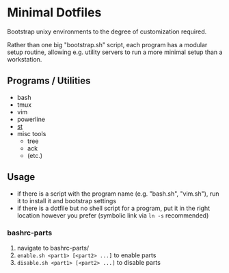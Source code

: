 # Minimal Dotfiles

Bootstrap unixy environments to the degree of customization required.

Rather than one big "bootstrap.sh" script, each program has a modular setup
routine, allowing e.g. utility servers to run a more minimal setup than a
workstation.

## Programs / Utilities

- bash
- tmux
- vim
- powerline
- [st](https://st.suckless.org/)
- misc tools
    - tree
    - ack
    - (etc.)

## Usage

- if there is a script with the program name (e.g. "bash.sh", "vim.sh"), run it
  to install it and bootstrap settings
- if there is a dotfile but no shell script for a program, put it in the right
  location however you prefer (symbolic link via `ln -s` recommended)

### bashrc-parts

1. navigate to bashrc-parts/
2. `enable.sh <part1> [<part2> ...]` to enable parts
3. `disable.sh <part1> [<part2> ...]` to disable parts
